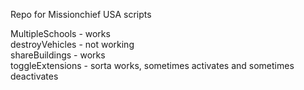 Repo for Missionchief USA scripts


MultipleSchools - works<br>
destroyVehicles - not working<br>
shareBuildings - works<br>
toggleExtensions - sorta works, sometimes activates and sometimes deactivates<br>

